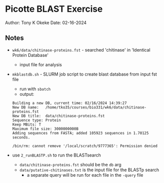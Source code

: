 # Picotte BLAST Exercise

Author: Tony K Okeke
Date:   02-16-2024


## Notes

- `wk6/data/chitinase-proteins.fst` - searched 'chitinase' in 'Identical Protein Database'
    - input file for analysis
- `mkblastdb.sh` - SLURM job script to create blast database from input fst file
    - run with `sbatch`
    - output:

    ```raw
    Building a new DB, current time: 02/16/2024 14:39:27
    New DB name:   /home/tko35/courses/bio331/wk6/data/chitinase-proteins.fst
    New DB title:  data/chitinase-proteins.fst
    Sequence type: Protein
    Keep MBits: T
    Maximum file size: 3000000000B
    Adding sequences from FASTA; added 105923 sequences in 1.70125 seconds.

    /bin/rm: cannot remove '/local/scratch/9777365': Permission denied
    ```

- use `2_runBLASTP.sh` to run the BLASTsearch
    - `data/chitinase-proteins.fst` should be the `db` arg
    - `data/putative-chitinases.txt` is the input file for the BLASTp search
        - a separate query will be run for each file in the `-query` file
